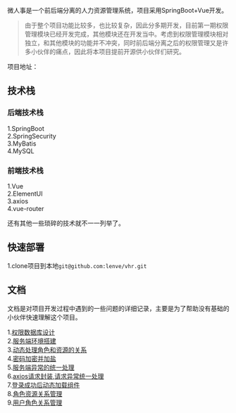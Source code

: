 微人事是一个前后端分离的人力资源管理系统，项目采用SpringBoot+Vue开发。  

>由于整个项目功能比较多，也比较复杂，因此分多期开发，目前第一期权限管理模块已经开发完成，其他模块还在开发当中。考虑到权限管理模块相对独立，和其他模块的功能并不冲突，同时前后端分离之后的权限管理又是许多小伙伴的痛点，因此将本项目提前开源供小伙伴们研究。   

项目地址：

## 技术栈

### 后端技术栈

1.SpringBoot  
2.SpringSecurity  
3.MyBatis  
4.MySQL  

### 前端技术栈

1.Vue  
2.ElementUI  
3.axios  
4.vue-router  

还有其他一些琐碎的技术就不一一列举了。  

## 快速部署

1.clone项目到本地```git@github.com:lenve/vhr.git```  



## 文档

文档是对项目开发过程中遇到的一些问题的详细记录，主要是为了帮助没有基础的小伙伴快速理解这个项目。  

1.[权限数据库设计]()  
2.[服务端环境搭建]()  
3.[动态处理角色和资源的关系]()  
4.[密码加密并加盐]()  
5.[服务端异常的统一处理]()  
6.[axios请求封装,请求异常统一处理]()  
7.[登录成功后动态加载组件]()  
8.[角色资源关系管理]()  
9.[用户角色关系管理]()  
